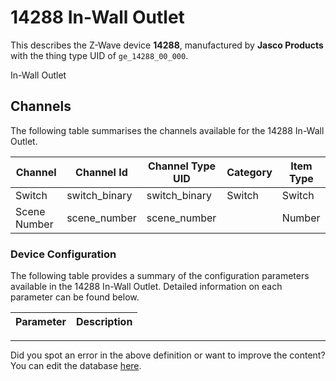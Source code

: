 
# 14288 In-Wall Outlet

This describes the Z-Wave device **14288**, manufactured by **Jasco Products** with the thing type UID of ```ge_14288_00_000```. 

In-Wall Outlet

## Channels
The following table summarises the channels available for the 14288 In-Wall Outlet.

| Channel | Channel Id | Channel Type UID | Category | Item Type |
|---------|------------|------------------|----------|-----------|
| Switch | switch_binary | switch_binary | Switch | Switch |
| Scene Number | scene_number | scene_number |  | Number |




### Device Configuration
The following table provides a summary of the configuration parameters available in the 14288 In-Wall Outlet.
Detailed information on each parameter can be found below.

| Parameter   | Description |
|-------------|-------------|




---

Did you spot an error in the above definition or want to improve the content?
You can edit the database [here](http://www.cd-jackson.com/index.php/zwave/zwave-device-database/zwave-device-list/devicesummary/714).

